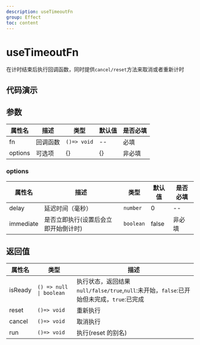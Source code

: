 ```yaml
---
description: useTimeoutFn
group: Effect
toc: content
---
```


# useTimeoutFn

在计时结束后执行回调函数，同时提供`cancel/reset`方法来取消或者重新计时

## 代码演示

<code src="let-hooks/useTimeoutFn/demos/base.tsx" title="基本用法"></code>
<code src="let-hooks/useTimeoutFn/demos/immediate.tsx" title="立即执行" description="设置immediate=true，会立即开始计时"></code>

## 参数

| 属性名  | 描述     | 类型        | 默认值 | 是否必填 |
| ------- | -------- | ----------- | ------ | -------- |
| fn      | 回调函数 | `()=> void` | --     | 必填     |
| options | 可选项   | {}          | {}     | 非必填   |

### options

| 属性名    | 描述                                 | 类型      | 默认值 | 是否必填 |
| --------- | ------------------------------------ | --------- | ------ | -------- |
| delay     | 延迟时间（毫秒）                     | `number`  | 0      | --       |
| immediate | 是否立即执行(设置后会立即开始倒计时) | `boolean` | false  | 非必填   |

## 返回值

| 属性名  | 类型                    | 描述                                                                                      |
| ------- | ----------------------- | ----------------------------------------------------------------------------------------- |
| isReady | `() => null \| boolean` | 执行状态，返回结果 `null/false/true`,`null`:未开始，`false`:已开始但未完成，`true`:已完成 |
| reset   | `()=> void`             | 重新执行                                                                                  |
| cancel  | `()=> void`             | 取消执行                                                                                  |
| run     | `()=> void`             | 执行(reset 的别名)                                                                        |
